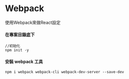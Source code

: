 # Webpack 

使用Webpack來做React設定

#### 在專案目錄底下
```
//初始化
npm init -y
```

#### 安裝 webpack 工具
```
npm i webpack webpack-cli webpack-dev-server --save-dev
```
